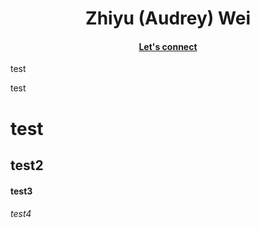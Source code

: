 <h1 align=center>Zhiyu (Audrey) Wei 

<h4 align=center> <a href="https://www.linkedin.com/in/zhiyu-wei-127b4b227/" rel="nofollow">Let's connect</a></h4>


test 

test 

# test
## test2

#### test3

###### test4
